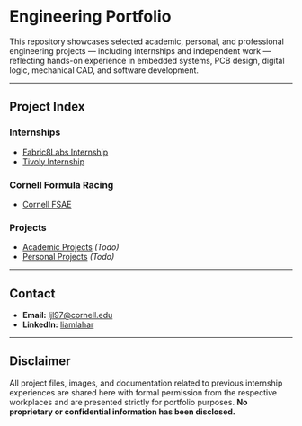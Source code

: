# Engineering Portfolio

This repository showcases selected academic, personal, and professional engineering projects — including internships and independent work — reflecting hands-on experience in embedded systems, PCB design, digital logic, mechanical CAD, and software development.

---

## Project Index

### Internships
- [Fabric8Labs Internship](./Fabric8Labs-Internship/README.md)  
- [Tivoly Internship](./Tivoly-Internship/README.md)  

### Cornell Formula Racing
- [Cornell FSAE](./Cornell-FSAE/README.md)  

### Projects
- [Academic Projects](./Academic-Projects/README.md) *(Todo)*  
- [Personal Projects](./Personal-Projects/README.md) *(Todo)*  

---

## Contact
- **Email:** ljl97@cornell.edu  
- **LinkedIn:** [liamlahar](https://www.linkedin.com/in/liamlahar/)  

---

## Disclaimer
All project files, images, and documentation related to previous internship experiences are shared here with formal permission from the respective workplaces and are presented strictly for portfolio purposes. **No proprietary or confidential information has been disclosed.**
